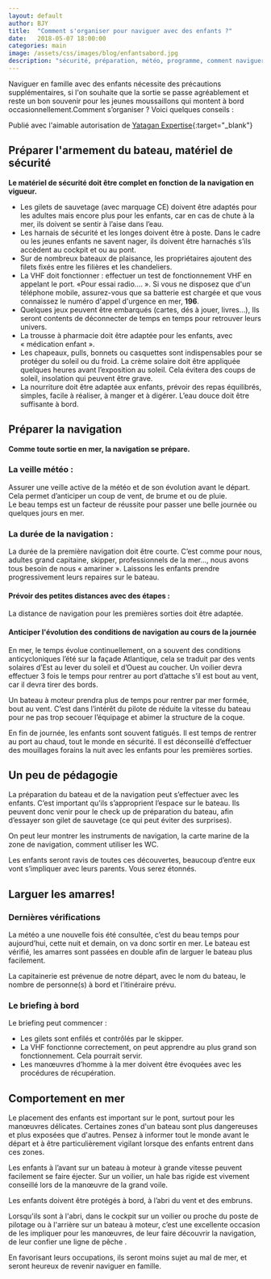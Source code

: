 ```yaml
---
layout: default
author: BJY
title:  "Comment s'organiser pour naviguer avec des enfants ?"
date:   2018-05-07 18:00:00
categories: main
image: /assets/css/images/blog/enfantsabord.jpg
description: "sécurité, préparation, météo, programme, comment naviguer avec des enfants ?"
---
```

Naviguer en famille avec des enfants nécessite des précautions supplémentaires, si l'on souhaite que la sortie se passe agréablement et reste un bon souvenir pour les jeunes moussaillons qui montent à bord occasionnellement.Comment s’organiser ? Voici quelques conseils :<!--break-->

Publié avec l'aimable autorisation de [Yatagan Expertise](http://www.yatagan-expertises.com/){:target="_blank"}

## Préparer l'armement du bateau, matériel de sécurité

**Le matériel de sécurité doit être complet en fonction de  la navigation en vigueur.**

- Les gilets de sauvetage (avec marquage CE) doivent être adaptés pour les adultes mais  encore plus pour les  enfants, car en cas de chute à la mer, ils doivent se sentir à l’aise dans l’eau.  
- Les harnais de sécurité et les longes doivent être à poste. Dans le cadre ou les jeunes  enfants ne savent  nager, ils doivent être harnachés s’ils accèdent au cockpit et  ou au pont.
- Sur de nombreux bateaux de plaisance, les propriétaires ajoutent des filets fixés entre les filières et les chandeliers. 
- La VHF doit fonctionner : effectuer un test de fonctionnement VHF en appelant le port. «Pour essai radio…. ». Si vous ne disposez que d'un téléphone mobile, assurez-vous que sa batterie est chargée et que vous connaissez le numéro d'appel d'urgence en mer, **196**.
- Quelques jeux peuvent être embarqués (cartes, dés à jouer, livres…), Ils seront contents de déconnecter de temps en temps pour retrouver leurs univers.
- La trousse à pharmacie doit être adaptée  pour les enfants, avec « médication enfant ».
- Les chapeaux, pulls, bonnets ou casquettes sont indispensables pour se protéger du soleil ou du froid. La crème solaire doit être appliquée quelques heures avant l’exposition au soleil. Cela évitera des coups de soleil, insolation qui peuvent être grave.
- La nourriture doit être adaptée aux enfants, prévoir des repas équilibrés, simples, facile  à réaliser,  à manger et à  digérer. L’eau douce doit être suffisante à bord. 


## Préparer la navigation
**Comme toute sortie en mer, la navigation se prépare.**

### La veille météo :
Assurer une veille active de la météo et de son évolution  avant le départ. Cela permet d’anticiper un coup de vent, de brume et ou de pluie.   
Le beau temps est  un facteur de réussite pour passer une belle journée ou quelques jours    en mer.

### La durée de la navigation : 
La durée de la première navigation doit être courte. C’est comme pour nous, adultes grand capitaine, skipper, professionnels de la mer…, nous avons tous besoin de nous « amariner ». Laissons les enfants prendre progressivement leurs repaires sur le bateau.

#### Prévoir des petites distances avec des étapes : 
La distance de navigation pour  les premières sorties  doit être adaptée.

#### Anticiper l'évolution des conditions de navigation au cours de la journée
En mer, le temps évolue continuellement, on a souvent des conditions anticycloniques l’été sur la façade Atlantique, cela se traduit par des vents solaires d’Est au lever du soleil et d’Ouest au coucher.    Un voilier devra effectuer 3 fois le temps pour rentrer au port d’attache s’il est bout au vent, car il devra tirer des bords.

Un bateau à moteur prendra plus de temps pour rentrer par mer formée, bout au vent. C’est dans l’intérêt du pilote de réduite la vitesse du bateau pour ne pas trop secouer l’équipage et abimer la structure de la coque.

En fin de journée, les enfants sont souvent fatigués. Il est temps de rentrer au port au chaud, tout le monde en sécurité.
Il est déconseillé d’effectuer des mouillages forains la nuit  avec les enfants pour les premières sorties.  

## Un peu de pédagogie
La préparation du bateau et de la navigation peut s’effectuer avec les enfants. C’est important qu’ils s’approprient l’espace sur le bateau. Ils peuvent donc venir pour le check up de préparation du bateau, afin d’essayer son gilet de sauvetage (ce qui peut éviter des surprises). 

On peut leur montrer les instruments de navigation,  la carte marine de la zone de navigation, comment utiliser les WC.

Les enfants seront ravis de toutes ces découvertes, beaucoup d’entre eux vont s’impliquer avec leurs parents. Vous serez étonnés.


## Larguer les amarres!

### Dernières vérifications
La  météo a une nouvelle fois été consultée, c’est du beau temps pour aujourd’hui, cette nuit et demain, on va donc sortir en mer. Le bateau est vérifié, les amarres sont passées en double afin de larguer le bateau plus facilement. 

La capitainerie est prévenue de notre départ, avec le nom du bateau, le nombre de personne(s) à bord et l’itinéraire prévu.

### Le briefing à bord
Le briefing peut commencer : 
- Les gilets sont enfilés et contrôlés par le skipper.
- La VHF fonctionne correctement, on peut apprendre au plus grand son fonctionnement. Cela pourrait servir.
- Les manœuvres d’homme à la mer doivent être évoquées avec les procédures de récupération.

## Comportement en mer
Le placement des enfants est important sur le pont, surtout pour les manœuvres délicates. Certaines zones d'un bateau sont plus dangereuses et plus exposées que d'autres. Pensez à informer tout le monde avant le départ et à être particulièrement vigilant lorsque des enfants entrent dans ces zones.

Les enfants à l’avant sur un bateau à moteur à grande vitesse  peuvent facilement se faire éjecter.
Sur un voilier, un hale bas rigide est vivement conseillé lors de la manœuvre de la grand voile.

Les enfants doivent être protégés à bord, à l’abri du vent et des embruns.

Lorsqu'ils sont à l'abri, dans le cockpit sur un voilier ou proche du poste de pilotage ou à l'arrière sur un bateau à moteur, c’est une excellente occasion de les impliquer pour les manœuvres, de leur faire découvrir la navigation, de leur confier une ligne de pêche .

En favorisant leurs occupations, ils seront moins sujet au mal de mer, et seront heureux de revenir naviguer en famille.  
